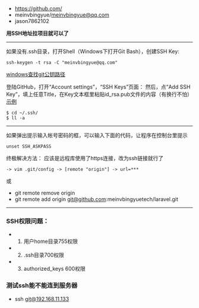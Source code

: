 - https://github.com/
- meinvbingyue/meinvbingyue@qq.com
- jason7862102


**用SSH地址拉项目就可以了**


---


如果没有.ssh目录，打开Shell（Windows下打开Git Bash），创建SSH Key:
```
ssh-keygen -t rsa -C "meinvbingyue@qq.com"
```
[windows查找git公钥路径](http://pan.baidu.com/s/1hr9fxyO)

登陆GitHub，打开“Account settings”，“SSH Keys”页面：
然后，点“Add SSH Key”，填上任意Title，在Key文本框里粘贴id_rsa.pub文件的内容（有换行不怕）
[示例](http://pan.baidu.com/s/1i5kWY6T)

```
$ cd ~/.ssh/
$ ll -a
```

---

如果弹出提示输入帐号密码的框，可以输入下面的代码，让程序在控制台里提示
```
unset SSH_ASKPASS
```

终极解决方法：
应该是远程库使用了https连接，改为ssh链接就行了

```
-> vim .git/config -> [remote "origin"] -> url=***
```

或

- git remote remove origin
- git remote add origin git@github.com:meinvbingyuetech/laravel.git

---

### SSH权限问题：
- 1. 用户home目录755权限
- 2. .ssh目录700权限
- 3. authorized_keys 600权限


### 测试ssh能不能连到服务器
- ssh git@192.168.11.133
